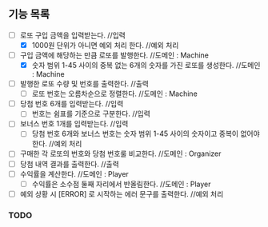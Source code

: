 ## 기능 목록
- [ ] 로또 구입 금액을 입력받는다. //입력 
  - [x] 1000원 단위가 아니면 예외 처리 한다. //예외 처리
- [ ] 구입 금액에 해당하는 만큼 로또를 발행한다. //도메인 : Machine 
  - [x] 숫자 범위 1-45 사이의 중복 없는 6개의 숫자를 가진 로또를 생성한다. //도메인 : Machine
- [ ] 발행한 로또 수량 및 번호를 출력한다. //출력
  - [ ] 로또 번호는 오름차순으로 정렬한다. //도메인 : Machine
- [ ] 당첨 번호 6개를 입력받는다. //입력
  - [ ] 번호는 쉼표를 기준으로 구분한다. //입력
- [ ] 보너스 번호 1개를 입력받는다. //입력
  - [ ] 당첨 번호 6개와 보너스 번호는 숫자 범위 1-45 사이의 숫자이고 중복이 없어야 한다. //예외 처리
- [ ] 구매한 각 로또의 번호와 당첨 번호룰 비교한다. //도메인 : Organizer
- [ ] 당첨 내역 결과를 출력한다. //출력
- [ ] 수익률을 계산한다. //도메인 : Player
  - [ ] 수익률은 소수점 둘째 자리에서 반올림한다. //도메인 : Player
-[ ] 예외 상황 시 [ERROR] 로 시작하는 에러 문구를 출력한다. //예외 처리

### TODO


